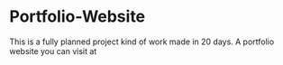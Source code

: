 # Portfolio-Website
This is a fully planned project kind of work made in 20 days. A portfolio website you can visit at 
